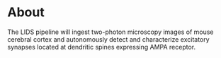 # About  

The LIDS pipeline will ingest two-photon microscopy images of mouse cerebral cortex and autonomously detect and characterize excitatory synapses located at dendritic spines expressing AMPA receptor.

